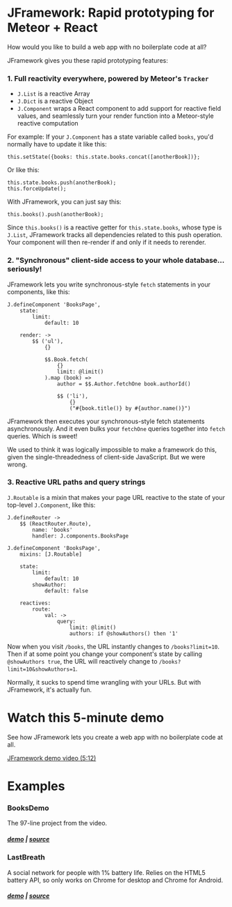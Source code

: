 # JFramework: Rapid prototyping for Meteor + React

How would you like to build a web app with no boilerplate code at all?

JFramework gives you these rapid prototyping features:

### 1. Full reactivity everywhere, powered by Meteor's `Tracker`

* `J.List` is a reactive Array
* `J.Dict` is a reactive Object
* `J.Component` wraps a React component to add support for reactive field values, and seamlessly turn your render function into a Meteor-style reactive computation

For example: If your `J.Component` has a state variable called `books`, you'd normally have to update it like this:

    this.setState({books: this.state.books.concat([anotherBook])};

Or like this:

    this.state.books.push(anotherBook);
    this.forceUpdate();

With JFramework, you can just say this:

    this.books().push(anotherBook);

Since `this.books()` is a reactive getter for `this.state.books`, whose type is `J.List`, JFramework tracks all dependencies related to this push operation. Your component will then re-render if and only if it needs to rerender.



### 2. "Synchronous" client-side access to your whole database... seriously!

JFramework lets you write synchronous-style `fetch` statements in your components, like this:

    J.defineComponent 'BooksPage',
        state:
            limit:
                default: 10

        render: ->
            $$ ('ul'),
                {}

                $$.Book.fetch(
                    {}
                    limit: @limit()
                ).map (book) =>
                    author = $$.Author.fetchOne book.authorId()

                    $$ ('li'),
                        {}
                        ("#{book.title()} by #{author.name()}")

JFramework then executes your synchronous-style fetch statements asynchronously. And it even bulks your `fetchOne` queries together into `fetch` queries. Which is sweet!

We used to think it was logically impossible to make a framework do this, given the single-threadedness of client-side JavaScript. But we were wrong.



### 3. Reactive URL paths and query strings

`J.Routable` is a mixin that makes your page URL reactive to the state of your top-level `J.Component`, like this:

    J.defineRouter ->
        $$ (ReactRouter.Route),
            name: 'books'
            handler: J.components.BooksPage

    J.defineComponent 'BooksPage',
        mixins: [J.Routable]

        state:
            limit:
                default: 10
            showAuthor:
                default: false

        reactives:
            route:
                val: ->
                    query:
                        limit: @limit()
                        authors: if @showAuthors() then '1'

Now when you visit `/books`, the URL instantly changes to `/books?limit=10`. Then if at some point you change your component's state by calling `@showAuthors true`, the URL will reactively change to `/books?limit=10&showAuthors=1`.

Normally, it sucks to spend time wrangling with your URLs. But with JFramework, it's actually fun.


# Watch this 5-minute demo

See how JFramework lets you create a web app with no boilerplate code at all.

[JFramework demo video (5:12)](https://www.youtube.com/watch?v=g-zCt8DPs3E)


# Examples
### BooksDemo

The 97-line project from the video.

##### [demo](http://booksdemo.meteor.com/books) | [source](https://github.com/quixey/jframework/tree/master/examples/booksdemo)


### LastBreath

A social network for people with 1% battery life. Relies on the HTML5 battery API, so only works on Chrome for desktop and Chrome for Android.

##### [demo](http://lastbreath.meteor.com) | [source](https://github.com/quixey/jframework/tree/master/examples/lastbreath)